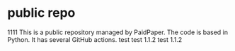 # public repo
1111
This is a public repository managed by PaidPaper. The code is based in Python. It has several GitHub actions.
test
test 1.1.2
test 1.1.2
